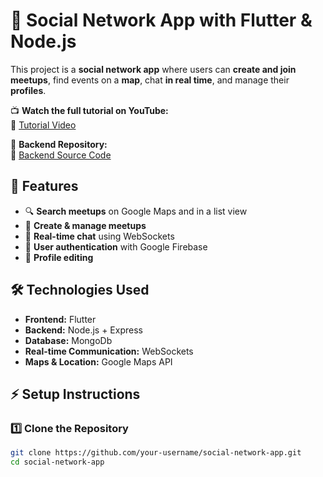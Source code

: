 # 🚀 Social Network App with Flutter & Node.js  

This project is a **social network app** where users can **create and join meetups**, find events on a **map**, chat **in real time**, and manage their **profiles**.  

📺 **Watch the full tutorial on YouTube:**  
🔗 [Tutorial Video](https://youtu.be/92zJ71S9wC8)  

📂 **Backend Repository:**  
🔗 [Backend Source Code](https://github.com/Izwin/flashmeet_backend) 

## 📌 Features  
- 🔍 **Search meetups** on Google Maps and in a list view  
- 📅 **Create & manage meetups**  
- 💬 **Real-time chat** using WebSockets  
- 🔐 **User authentication** with Google Firebase  
- 📝 **Profile editing**  

## 🛠️ Technologies Used  
- **Frontend:** Flutter  
- **Backend:** Node.js + Express  
- **Database:** MongoDb  
- **Real-time Communication:** WebSockets  
- **Maps & Location:** Google Maps API  

## ⚡ Setup Instructions  

### 1️⃣ Clone the Repository  
```bash
git clone https://github.com/your-username/social-network-app.git
cd social-network-app